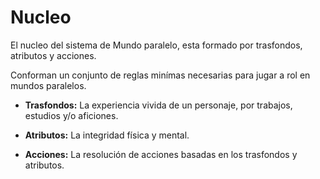 
Nucleo
======

El nucleo del sistema de Mundo paralelo, esta formado por trasfondos, atributos y acciones.

Conforman un conjunto de reglas minímas necesarias para jugar a rol en mundos paralelos.

- **Trasfondos:** La experiencia vivida de un personaje, por trabajos, estudios y/o aficiones.

- **Atributos:** La integridad física y mental.

- **Acciones:** La resolución de acciones basadas en los trasfondos y atributos.
